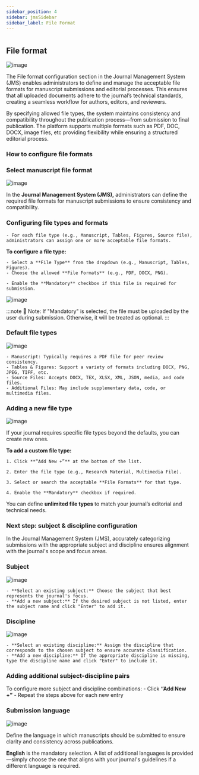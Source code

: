 ```yaml
---
sidebar_position: 4
sidebar: jmsSidebar
sidebar_label: File Format
---
```


#

## File format

![image](/assets/images/create/file-format.webp)

The File format configuration section in the Journal Management System (JMS) enables administrators to define and manage the acceptable file formats for manuscript submissions and editorial processes. This ensures that all uploaded documents adhere to the journal’s technical standards, creating a seamless workflow for authors, editors, and reviewers.

By specifying allowed file types, the system maintains consistency and compatibility throughout the publication process—from submission to final publication. The platform supports multiple formats such as PDF, DOC, DOCX, image files, etc providing flexibility while ensuring a structured editorial process.

### How to configure file formats

### Select manuscript file format

![image](/assets/images/create/select-manuscript-file.webp)

In the **Journal Management System (JMS),** administrators can define the required file formats for manuscript submissions to ensure consistency and compatibility.

### Configuring file types and formats

    - For each file type (e.g., Manuscript, Tables, Figures, Source file), administrators can assign one or more acceptable file formats.

**To configure a file type:**

    - Select a **File Type** from the dropdown (e.g., Manuscript, Tables, Figures).
    - Choose the allowed **File Formats** (e.g., PDF, DOCX, PNG).

    - Enable the **Mandatory** checkbox if this file is required for submission.

![image](/assets/images/create/configure-file-types.webp)

:::note
📌 Note: If "Mandatory" is selected, the file must be uploaded by the user during submission. Otherwise, it will be treated as optional.
:::

### Default file types

![image](/assets/images/create/default-file-types.webp)

    - Manuscript: Typically requires a PDF file for peer review consistency.
    - Tables & Figures: Support a variety of formats including DOCX, PNG, JPEG, TIFF, etc.
    - Source Files: Accepts DOCX, TEX, XLSX, XML, JSON, media, and code files.
    - Additional Files: May include supplementary data, code, or multimedia files.

### Adding a new file type

![image](/assets/images/create/adding-new-file-format.webp)

If your journal requires specific file types beyond the defaults, you can create new ones.

**To add a custom file type:**

    1. Click **“Add New +”** at the bottom of the list.

    2. Enter the file type (e.g., Research Material, Multimedia File).

    3. Select or search the acceptable **File Formats** for that type.

    4. Enable the **Mandatory** checkbox if required.

You can define **unlimited file types** to match your journal’s editorial and technical needs.

### Next step: subject & discipline configuration

In the Journal Management System (JMS), accurately categorizing submissions with the appropriate subject and discipline ensures alignment with the journal's scope and focus areas.

### Subject

![image](/assets/images/create/select-subject-type.webp)

    - **Select an existing subject:** Choose the subject that best represents the journal's focus.
    - **Add a new subject:** If the desired subject is not listed, enter the subject name and click "Enter" to add it.
    
### Discipline

![image](/assets/images/create/select-discipline.webp)

    - **Select an existing discipline:** Assign the discipline that corresponds to the chosen subject to ensure accurate classification.
    - **Add a new discipline:** If the appropriate discipline is missing, type the discipline name and click "Enter" to include it.

### Adding additional subject-discipline pairs

To configure more subject and discipline combinations:
    - Click **“Add New +”**
    - Repeat the steps above for each new entry

### Submission language

![image](/assets/images/create/submission-language.webp)

Define the language in which manuscripts should be submitted to ensure clarity and consistency across publications.

**English** is the mandatory selection. A list of additional languages is provided—simply choose the one that aligns with your journal's guidelines if a different language is required.
